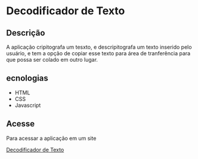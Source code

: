 # Decodificador de Texto

## Descrição

A aplicação cripitografa um tesxto, e descripitografa um texto inserido pelo usuário, 
e tem a opção de copiar esse texto para área de tranferência para que possa ser colado 
em outro lugar.

## ecnologias

- HTML
- CSS
- Javascript

## Acesse

Para acessar a aplicação em um  site 

<a href="https://oracle-one-challange01.vercel.app/">Decodificador de Texto</a>
